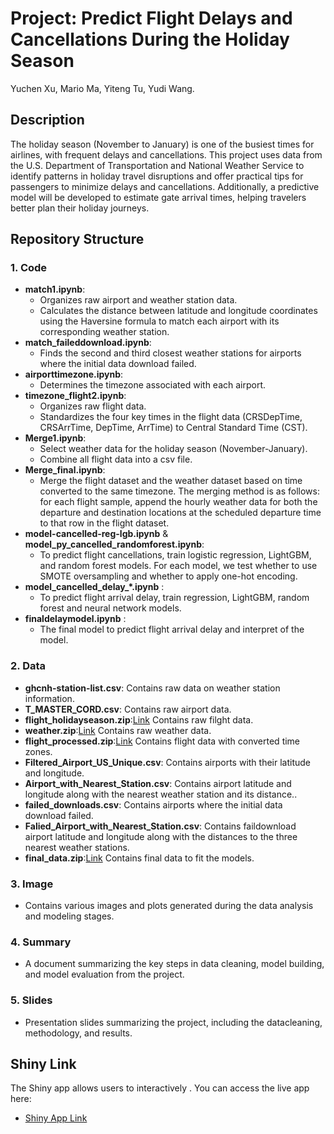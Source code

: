 #  Project: Predict Flight Delays and Cancellations During the Holiday Season
Yuchen Xu, Mario Ma, Yiteng Tu, Yudi Wang.

## Description
The holiday season (November to January) is one of the busiest times for airlines, with frequent delays and cancellations. This project uses data from the U.S. Department of Transportation and National Weather Service to identify patterns in holiday travel disruptions and offer practical tips for passengers to minimize delays and cancellations. Additionally, a predictive model will be developed to estimate gate arrival times, helping travelers better plan their holiday journeys.

## Repository Structure

### 1. Code
- **match1.ipynb**:
  - Organizes raw airport and weather station data.
  - Calculates the distance between latitude and longitude coordinates using the Haversine formula to match each airport with its corresponding weather station.
- **match_faileddownload.ipynb**:
  - Finds the second and third closest weather stations for airports where the initial data download failed.
- **airporttimezone.ipynb**:
  - Determines the timezone associated with each airport.
- **timezone_flight2.ipynb**:
  - Organizes raw flight data.
  - Standardizes the four key times in the flight data (CRSDepTime, CRSArrTime, DepTime, ArrTime) to Central Standard Time (CST).
- **Merge1.ipynb**:
  - Select weather data for the holiday season (November-January).
  - Combine all flight data into a csv file.
- **Merge_final.ipynb**:
  - Merge the flight dataset and the weather dataset based on time converted to the same timezone. The merging method is as follows: for each flight sample, append the hourly weather data for both the departure and destination locations at the scheduled departure time to that row in the flight dataset.
- **model-cancelled-reg-lgb.ipynb** & **model_py_cancelled_randomforest.ipynb**:
  - To predict flight cancellations, train logistic regression, LightGBM, and random forest models. For each model, we test whether to use SMOTE oversampling and whether to apply one-hot encoding.
- **model_cancelled_delay_*.ipynb** :
  - To predict flight arrival delay, train regression, LightGBM, random forest and neural network models.
- **finaldelaymodel.ipynb** :
  - The final model to predict flight arrival delay and interpret of the model. 
   

### 2. Data
- **ghcnh-station-list.csv**: Contains raw data on weather station information.
- **T_MASTER_CORD.csv**: Contains raw airport data.
- **flight_holidayseason.zip**:[Link](https://drive.google.com/drive/folders/1v58ex2g1cIhyhanGa5GJoaqEuNIUv4dI?dmr=1&ec=wgc-drive-hero-goto) Contains raw filght data.
- **weather.zip**:[Link](https://drive.google.com/drive/folders/1v58ex2g1cIhyhanGa5GJoaqEuNIUv4dI?dmr=1&ec=wgc-drive-hero-goto) Contains raw weather data.
- **flight_processed.zip**:[Link](https://drive.google.com/drive/folders/1v58ex2g1cIhyhanGa5GJoaqEuNIUv4dI?dmr=1&ec=wgc-drive-hero-goto) Contains flight data with converted time zones.
- **Filtered_Airport_US_Unique.csv**: Contains airports with their latitude and longitude.
- **Airport_with_Nearest_Station.csv**: Contains airport latitude and longitude along with the nearest weather station and its distance..
- **failed_downloads.csv**: Contains airports where the initial data download failed.
- **Falied_Airport_with_Nearest_Station.csv**: Contains faildownload airport latitude and longitude along with the distances to the three nearest weather stations.
- **final_data.zip**:[Link](https://drive.google.com/drive/folders/1v58ex2g1cIhyhanGa5GJoaqEuNIUv4dI?dmr=1&ec=wgc-drive-hero-goto) Contains final data to fit the models.

### 3. Image
- Contains various images and plots generated during the data analysis and modeling stages.

### 4. Summary
- A document summarizing the key steps in data cleaning, model building, and model evaluation from the project.

### 5. Slides
- Presentation slides summarizing the project, including the datacleaning, methodology, and results.

## Shiny Link
The Shiny app allows users to interactively . You can access the live app here:
- [Shiny App Link](https://mario2747.shinyapps.io/)
